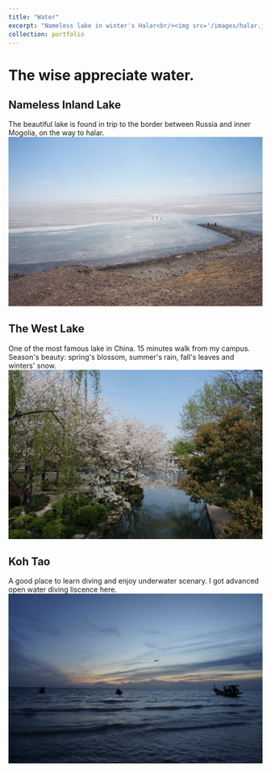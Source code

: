 ```yaml
---
title: "Water"
excerpt: "Nameless lake in winter's Halar<br/><img src='/images/halar.jpg'>"
collection: portfolio
---
```

# The wise appreciate water.<br>

## Nameless Inland Lake
The beautiful lake is found in trip to the border between Russia and inner Mogolia, on the way to halar.<br>
<img src='/images/halar.jpg'>

## The West Lake
One of the most famous lake in China. 15 minutes walk from my campus. Season's beauty: spring's blossom, summer's rain, fall's leaves and winters' snow.<br>
<img src='/images/xihu.jpg'>

## Koh Tao
A good place to learn diving and enjoy underwater scenary. I got advanced open water diving liscence here.<br>
<img src='/images/taodao.jpg'>
